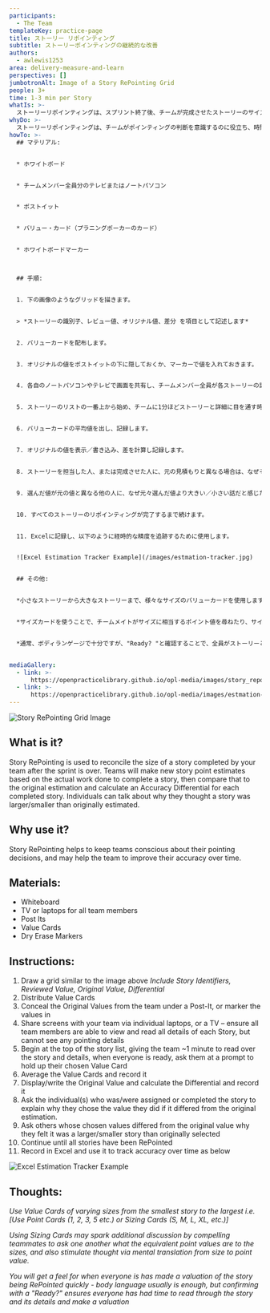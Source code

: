 ```yaml
---
participants:
  - The Team
templateKey: practice-page
title: ストーリー リポインティング
subtitle: ストーリーポインティングの継続的な改善
authors:
  - awlewis1253
area: delivery-measure-and-learn
perspectives: []
jumbotronAlt: Image of a Story RePointing Grid
people: 3+
time: 1-3 min per Story
whatIs: >-
  ストーリーリポインティングは、スプリント終了後、チームが完成させたストーリーのサイズを調整するために使用します。チームは、ストーリーを完成させるために行った実際の作業に基づいて新しいストーリーポイントの見積もりを行い、それを元の見積もりと比較して、完成した各ストーリーのAccuracy Differential（誤差）を計算します。各チームは、ストーリーが当初の見積もりより大きい／小さいと思った理由を話すことができます。
whyDo: >-
  ストーリーリポインティングは、チームがポインティングの判断を意識するのに役立ち、時間の経過とともに精度を向上させることができるかもしれません。
howTo: >-
  ## マテリアル:


  * ホワイトボード


  * チームメンバー全員分のテレビまたはノートパソコン


  * ポストイット


  * バリュー・カード（プラニングポーカーのカード）


  * ホワイトボードマーカー



  ## 手順:


  1. 下の画像のようなグリッドを描きます。


  > *ストーリーの識別子、レビュー値、オリジナル値、差分 を項目として記述します*


  2. バリューカードを配布します。


  3. オリジナルの値をポストイットの下に隠しておくか、マーカーで値を入れておきます。


  4. 各自のノートパソコンやテレビで画面を共有し、チームメンバー全員が各ストーリーの詳細を閲覧できるようにします（ただし、ポイント情報は閲覧できません）。


  5. ストーリーのリストの一番上から始め、チームに1分ほどストーリーと詳細に目を通す時間を与え、全員の準備ができたら、聞かれたストーリーに対して選んだバリューカードを掲げてもらいます。


  6. バリューカードの平均値を出し、記録します。


  7. オリジナルの値を表示／書き込み、差を計算し記録します。


  8. ストーリーを担当した人、または完成させた人に、元の見積もりと異なる場合は、なぜその値を選んだのかを説明するように尋ねます。


  9. 選んだ値が元の値と異なる他の人に、なぜ元々選んだ値より大きい／小さい話だと感じたかを聞きます。


  10. すべてのストーリーのリポインティングが完了するまで続けます。


  11. Excelに記録し、以下のように経時的な精度を追跡するために使用します。


  ![Excel Estimation Tracker Example](/images/estmation-tracker.jpg)


  ## その他:


  *小さなストーリーから大きなストーリーまで、様々なサイズのバリューカードを使用します。ポイントカードの例 (1, 2, 3, 5 etc.) or サイズカードの例 (S, M, L, XL, etc.)*


  *サイズカードを使うことで、チームメイトがサイズに相当するポイント値を尋ねたり、サイズからポイント値への変換を行うことで思考を刺激し、さらなるディスカッションのきっかけとすることができます。*


  *通常、ボディランゲージで十分ですが、"Ready? "と確認することで、全員がストーリーとその詳細に目を通し、評価を下す時間を確保することができます。*


mediaGallery:
  - link: >-
      https://openpracticelibrary.github.io/opl-media/images/story_repointing1.jpg
  - link: >-
      https://openpracticelibrary.github.io/opl-media/images/estmation-tracker.jpg
---
```

![Story RePointing Grid Image](/images/story_repointing1.jpg "RePointing Grid")

## What is it?

Story RePointing is used to reconcile the size of a story completed by your team after the sprint is over. Teams will make new story point estimates based on the actual work done to complete a story, then compare that to the original estimation and calculate an Accuracy Differential for each completed story. Individuals can talk about why they thought a story was larger/smaller than originally estimated. 

## Why use it?

Story RePointing helps to keep teams conscious about their pointing decisions, and may help the team to improve their accuracy over time. 

## Materials:

* Whiteboard
* TV or laptops for all team members
* Post Its
* Value Cards
* Dry Erase Markers

## Instructions:

1. Draw a grid similar to the image above
   _Include Story Identifiers, Reviewed Value, Original Value, Differential_
2. Distribute Value Cards
3. Conceal the Original Values from the team under a Post-It, or marker the values in
4. Share screens with your team via individual laptops, or a TV – ensure all team members are able to view and read all details of each Story, but cannot see any pointing details
5. Begin at the top of the story list, giving the team ~1 minute to read over the story and details, when everyone is ready, ask them at a prompt to hold up their chosen Value Card
6. Average the Value Cards and record it
7. Display/write the Original Value and calculate the Differential and record it
8. Ask the individual(s) who was/were assigned or completed the story to explain why they chose the value they did if it differed from the original estimation.
9. Ask others whose chosen values differed from the original value why they felt it was a larger/smaller story than originally selected
10. Continue until all stories have been RePointed
11. Record in Excel and use it to track accuracy over time as below

![Excel Estimation Tracker Example](/images/estmation-tracker.jpg "Estimation Tracker Example")

## Thoughts:

_Use Value Cards of varying sizes from the smallest story to the largest i.e. \[Use Point Cards (1, 2, 3, 5 etc.) or Sizing Cards (S, M, L, XL, etc.)]_

_Using Sizing Cards may spark additional discussion by compelling teammates to ask one another what the equivalent point values are to the sizes, and also stimulate thought via mental translation from size to point value._

_You will get a feel for when everyone is has made a valuation of the story being RePointed quickly - body language usually is enough, but confirming with a "Ready?" ensures everyone has had time to read through the story and its details and make a valuation_
